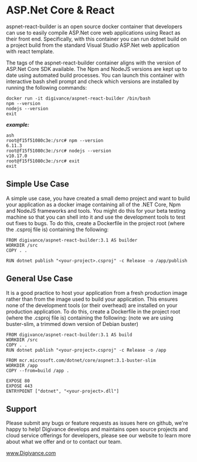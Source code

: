 # ASP.Net Core & React
aspnet-react-builder is an open source docker container that developers can use to easily compile ASP.Net core web applications using React as their front end. Specifically, with this container you can run dotnet build on a project build from the standard Visual Studio ASP.Net web application with react template.

The tags of the aspnet-react-builder container aligns with the version of ASP.Net Core SDK available. The Npm and NodeJS versions are kept up to date using automated build processes. You can launch this container with interactive bash shell prompt and check which versions are installed by running the following commands:

````
docker run -it digivance/aspnet-react-builder /bin/bash
npm --version
nodejs --version
exit
````
___example:___
````
ash
root@f15f51080c3e:/src# npm --version
6.11.3
root@f15f51080c3e:/src# nodejs --version
v10.17.0
root@f15f51080c3e:/src# exit
exit
````

## Simple Use Case
A simple use case, you have created a small demo project and want to build your application as a docker image containing all of the .NET Core, Npm and NodeJS frameworks and tools. You might do this for your beta testing machine so that you can shell into it and use the development tools to test out fixes to bugs. To do this, create a Dockerfile in the project root (where the .csproj file is) containing the following:

````
FROM digivance/aspnet-react-builder:3.1 AS builder
WORKDIR /src
COPY . .

RUN dotnet publish "<your-project>.csproj" -c Release -o /app/publish
````

## General Use Case
It is a good practice to host your application from a fresh production image rather than from the image used to build your application. This ensures none of the development tools (or their overhead) are installed on your production application. To do this, create a Dockerfile in the project root (where the .csproj file is) containing the following: (note we are using buster-slim, a trimmed down version of Debian buster)

````
FROM digivance/aspnet-react-builder:3.1 AS build
WORKDIR /src
COPY . .
RUN dotnet publish "<your-project>.csproj" -c Release -o /app

FROM mcr.microsoft.com/dotnet/core/aspnet:3.1-buster-slim
WORKDIR /app
COPY --from=build /app .

EXPOSE 80
EXPOSE 443
ENTRYPOINT ["dotnet", "<your-project>.dll"]
````

## Support
Please submit any bugs or feature requests as issues here on github, we're happy to help! Digivance develops and maintains open source projects and cloud service offerings for developers, please see our website to learn more about what we offer and or to contact our team.

www.Digivance.com
